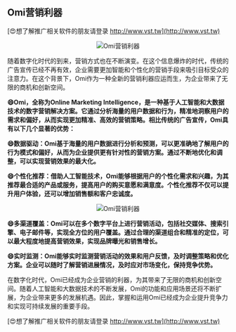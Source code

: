 ## **Omi营销利器**

[😍想了解推广相关软件的朋友请登录 http://www.vst.tw](http://www.vst.tw)

 <center><img src="https://vst.tw/MP4/tuiguang/png/6.png" alt="Omi营销利器"></center>

随着数字化时代的到来，营销方式也在不断演变。在这个信息爆炸的时代，传统的广告宣传已经不再有效，企业需要更加智能和个性化的营销手段来吸引目标受众的注意力。在这个背景下，Omi作为一种全新的营销利器应运而生，为企业带来了无限的商机和创新空间。

**😄Omi，全称为Online Marketing Intelligence，是一种基于人工智能和大数据技术的数字营销解决方案。它通过分析海量的用户数据和行为，精准地洞察用户的需求和偏好，从而实现更加精准、高效的营销策略。相比传统的广告宣传，Omi具有以下几个显著的优势：**

**😄数据驱动：Omi基于海量的用户数据进行分析和预测，可以更准确地了解用户的行为模式和偏好，从而为企业提供更有针对性的营销方案。通过不断地优化和调整，可以实现营销效果的最大化。**

**😄个性化推荐：借助人工智能技术，Omi能够根据用户的个性化需求和兴趣，为其推荐最合适的产品或服务，提高用户的购买意愿和满意度。个性化推荐不仅可以提升用户体验，还可以增加销售额和客户忠诚度。**

 <center><img src="https://vst.tw/MP4/tuiguang/png/0.png" alt="Omi营销利器"></center>

**😄多渠道覆盖：Omi可以在多个数字平台上进行营销活动，包括社交媒体、搜索引擎、电子邮件等，实现全方位的用户覆盖。通过合理的渠道组合和精准的定位，可以最大程度地提高营销效果，实现品牌曝光和销售增长。**

**😄实时监测：Omi能够实时监测营销活动的效果和用户反馈，及时调整策略和优化方案。企业可以随时了解营销进展情况，及时应对市场变化，保持竞争优势。**

在数字化时代，Omi已经成为企业营销的利器，为其带来了无限的商机和创新空间。随着人工智能和大数据技术的不断发展，Omi的功能和应用场景还将不断扩展，为企业带来更多的发展机遇。因此，掌握和运用Omi已经成为企业提升竞争力和实现可持续发展的重要手段。

[😍想了解推广相关软件的朋友请登录 http://www.vst.tw](http://www.vst.tw)



